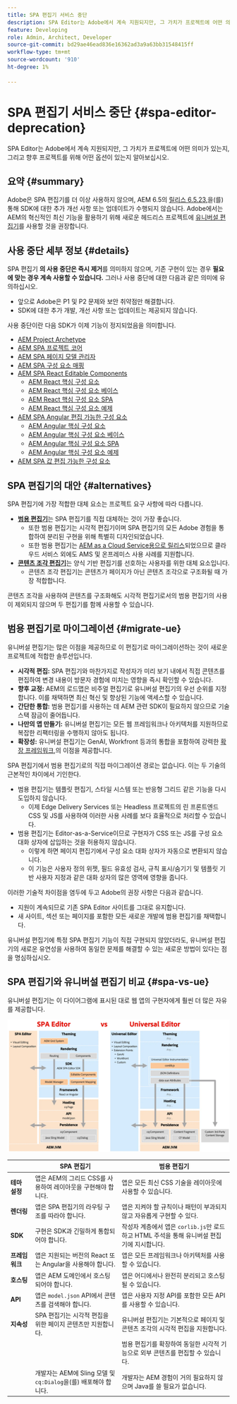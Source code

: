 ```yaml
---
title: SPA 편집기 서비스 중단
description: SPA Editor는 Adobe에서 계속 지원되지만, 그 가치가 프로젝트에 어떤 의미가 있는지, 그리고 향후 프로젝트를 위해 어떤 옵션이 있는지 알아보십시오.
feature: Developing
role: Admin, Architect, Developer
source-git-commit: bd29ae46ead836e16362ad3a9a63bb31548415ff
workflow-type: tm+mt
source-wordcount: '910'
ht-degree: 1%

---
```



# SPA 편집기 서비스 중단 {#spa-editor-deprecation}

SPA Editor는 Adobe에서 계속 지원되지만, 그 가치가 프로젝트에 어떤 의미가 있는지, 그리고 향후 프로젝트를 위해 어떤 옵션이 있는지 알아보십시오.

## 요약 {#summary}

Adobe은 SPA 편집기를 더 이상 사용하지 않으며, AEM 6.5의 [릴리스 6.5.23,](/help/release-notes/release-notes.md#spa-editor)을(를) 통해 SDK에 대한 추가 개선 사항 또는 업데이트가 수행되지 않습니다. Adobe에서는 AEM의 혁신적인 최신 기능을 활용하기 위해 새로운 헤드리스 프로젝트에 [유니버설 편집기](/help/sites-developing/universal-editor/introduction.md)를 사용할 것을 권장합니다.

## 사용 중단 세부 정보 {#details}

SPA 편집기 **의 사용 중단은 즉시 제거**&#x200B;를 의미하지 않으며, 기존 구현이 있는 경우 **필요에 맞는 경우 계속 사용할 수 있습니다.** 그러나 사용 중단에 대한 다음과 같은 의미에 유의하십시오.

* 앞으로 Adobe은 P1 및 P2 문제와 보안 취약점만 해결합니다.
* SDK에 대한 추가 개발, 개선 사항 또는 업데이트는 제공되지 않습니다.

사용 중단이란 다음 SDK가 이제 기능이 정지되었음을 의미합니다.

* [AEM Project Archetype](https://github.com/adobe/aem-project-archetype/)
* [AEM SPA 프로젝트 코어](https://github.com/adobe/aem-spa-project-core)
* [AEM SPA 페이지 모델 관리자](https://github.com/adobe/aem-spa-page-model-manager)
* [AEM SPA 구성 요소 매핑](https://github.com/adobe/aem-spa-component-mapping)
* [AEM SPA React Editable Components](https://github.com/adobe/aem-react-editable-components)
   * [AEM React 핵심 구성 요소](https://github.com/adobe/aem-react-core-wcm-components)
   * [AEM React 핵심 구성 요소 베이스](https://github.com/adobe/aem-react-core-wcm-components-base)
   * [AEM React 핵심 구성 요소 SPA](https://github.com/adobe/aem-react-core-wcm-components-spa)
   * [AEM React 핵심 구성 요소 예제](https://github.com/adobe/aem-react-core-wcm-components-examples)
* [AEM SPA Angular 편집 가능한 구성 요소](https://github.com/adobe/aem-angular-editable-components)
   * [AEM Angular 핵심 구성 요소](https://github.com/adobe/aem-angular-core-wcm-components)
   * [AEM Angular 핵심 구성 요소 베이스](https://github.com/adobe/aem-angular-core-wcm-components-base)
   * [AEM Angular 핵심 구성 요소 SPA](https://github.com/adobe/aem-angular-core-wcm-components-spa)
   * [AEM Angular 핵심 구성 요소 예제](https://github.com/adobe/aem-angular-core-wcm-components-examples)
* [AEM SPA 값 편집 가능한 구성 요소](https://github.com/mavicellc/aem-vue-editable-components)

## SPA 편집기의 대안 {#alternatives}

SPA 편집기에 가장 적합한 대체 요소는 프로젝트 요구 사항에 따라 다릅니다.

* **[범용 편집기](/help/sites-developing/universal-editor/introduction.md)**&#x200B;는 SPA 편집기를 직접 대체하는 것이 가장 좋습니다.
   * 또한 범용 편집기는 시각적 편집기이며 SPA 편집기의 모든 Adobe 경험을 통합하여 분리된 구현을 위해 특별히 디자인되었습니다.
   * 또한 범용 편집기는 [AEM as a Cloud Service용으로 릴리스](https://experienceleague.adobe.com/ko/docs/experience-manager-cloud-service/content/implementing/developing/universal-editor/introduction)되었으므로 클라우드 서비스 외에도 AMS 및 온프레미스 사용 사례를 지원합니다.
* **[콘텐츠 조각 편집기](/help/sites-developing/universal-editor/introduction.md)**&#x200B;는 양식 기반 편집기를 선호하는 사용자를 위한 대체 요소입니다.
   * 콘텐츠 조각 편집기는 콘텐츠가 페이지가 아닌 콘텐츠 조각으로 구조화될 때 가장 적합합니다.

콘텐츠 조각을 사용하여 콘텐츠를 구조화해도 시각적 편집기로서의 범용 편집기의 사용이 제외되지 않으며 두 편집기를 함께 사용할 수 있습니다.

## 범용 편집기로 마이그레이션 {#migrate-ue}

유니버설 편집기는 많은 이점을 제공하므로 이 편집기로 마이그레이션하는 것이 새로운 프로젝트에 적합한 솔루션입니다.

* **시각적 편집:** SPA 편집기와 마찬가지로 작성자가 미리 보기 내에서 직접 콘텐츠를 편집하여 변경 내용이 방문자 경험에 미치는 영향을 즉시 확인할 수 있습니다.
* **향후 교정:** AEM의 로드맵은 비주얼 편집기로 유니버설 편집기의 우선 순위를 지정합니다. 이를 채택하면 최신 혁신 및 향상된 기능에 액세스할 수 있습니다.
* **간단한 통합:** 범용 편집기를 사용하는 데 AEM 관련 SDK이 필요하지 않으므로 기술 스택 잠금이 줄어듭니다.
* **나만의 앱 만들기:** 유니버설 편집기는 모든 웹 프레임워크나 아키텍처를 지원하므로 복잡한 리팩터링을 수행하지 않아도 됩니다.
* **확장성:** 유니버설 편집기는 GenAI, Workfront 등과의 통합을 포함하여 강력한 [확장 프레임워크,](https://experienceleague.adobe.com/ko/docs/experience-manager-cloud-service/content/implementing/developing/universal-editor/extending)의 이점을 제공합니다.

SPA 편집기에서 범용 편집기로의 직접 마이그레이션 경로는 없습니다. 이는 두 기술의 근본적인 차이에서 기인한다.

* 범용 편집기는 템플릿 편집기, 스타일 시스템 또는 반응형 그리드 같은 기능을 다시 도입하지 않습니다.
   * 이제 Edge Delivery Services 또는 Headless 프로젝트의 린 프론트엔드 CSS 및 JS를 사용하여 이러한 사용 사례를 보다 효율적으로 처리할 수 있습니다.
* 범용 편집기는 Editor-as-a-Service이므로 구현자가 CSS 또는 JS를 구성 요소 대화 상자에 삽입하는 것을 허용하지 않습니다.
   * 이렇게 하면 페이지 편집기에서 구성 요소 대화 상자가 자동으로 변환되지 않습니다.
   * 이 기능은 사용자 정의 위젯, 필드 유효성 검사, 규칙 표시/숨기기 및 템플릿 기반 사용자 지정과 같은 대화 상자의 많은 영역에 영향을 줍니다.

이러한 기술적 차이점을 염두에 두고 Adobe의 권장 사항은 다음과 같습니다.

* 지원이 계속되므로 기존 SPA Editor 사이트를 그대로 유지합니다.
* 새 사이트, 섹션 또는 페이지를 포함한 모든 새로운 개발에 범용 편집기를 채택합니다.

유니버설 편집기에 특정 SPA 편집기 기능이 직접 구현되지 않았더라도, 유니버설 편집기의 새로운 유연성을 사용하여 동일한 문제를 해결할 수 있는 새로운 방법이 있다는 점을 명심하십시오.

## SPA 편집기와 유니버설 편집기 비교 {#spa-vs-ue}

유니버설 편집기는 이 다이어그램에 표시된 대로 웹 앱의 구현자에게 훨씬 더 많은 자유를 제공합니다.

![유니버설 편집기 및 SPA 편집기 아키텍처 비교](assets/spa-editor-vs-ue.png)

|  | SPA 편집기 | 범용 편집기 |
|---|---|---|
| **테마 설정** | 앱은 AEM의 그리드 CSS를 사용하여 레이아웃을 구현해야 합니다. | 앱은 모든 최신 CSS 기술을 레이아웃에 사용할 수 있습니다. |
| **렌더링** | 앱은 SPA 편집기의 라우팅 구조를 따라야 합니다. | 앱은 지켜야 할 규칙이나 패턴이 부과되지 않고 자유롭게 구현할 수 있다. |
| **SDK** | 구현은 SDK과 긴밀하게 통합되어야 합니다. | 작성자 계층에서 앱은 `corlib.js`만 로드하고 HTML 주석을 통해 유니버설 편집기에 지시합니다. |
| **프레임워크** | 앱은 지원되는 버전의 React 또는 Angular을 사용해야 합니다. | 앱은 모든 프레임워크나 아키텍처를 사용할 수 있습니다. |
| **호스팅** | 앱은 AEM 도메인에서 호스팅되어야 합니다. | 앱은 어디에서나 완전히 분리되고 호스팅될 수 있습니다. |
| **API** | 앱은 `model.json` API에서 콘텐츠를 검색해야 합니다. | 앱은 사용자 지정 API를 포함한 모든 API를 사용할 수 있습니다. |
| **지속성** | SPA 편집기는 시각적 편집을 위한 페이지 콘텐츠만 지원합니다. | 유니버설 편집기는 기본적으로 페이지 및 콘텐츠 조각의 시각적 편집을 지원합니다. |
|  |  | 범용 편집기를 확장하여 동일한 시각적 기능으로 외부 콘텐츠를 편집할 수 있습니다. |
|  | 개발자는 AEM에 Sling 모델 및 `cq:Dialog`을(를) 배포해야 합니다. | 개발자는 AEM 경험이 거의 필요하지 않으며 Java를 쓸 필요가 없습니다. |
